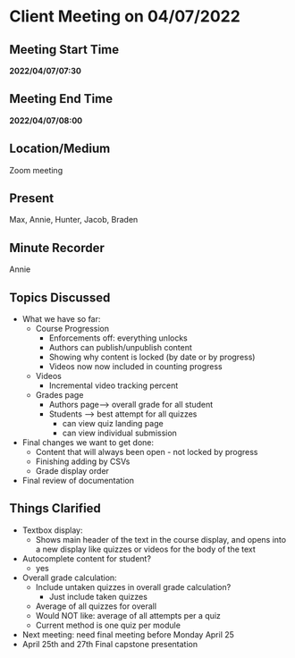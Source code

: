 # Client Meeting on 04/07/2022

## Meeting Start Time

**2022/04/07/07:30**

## Meeting End Time

**2022/04/07/08:00**

## Location/Medium

Zoom meeting

## Present
Max, Annie, Hunter, Jacob, Braden

## Minute Recorder

Annie

## Topics Discussed
- What we have so far:
  - Course Progression
    - Enforcements off: everything unlocks
    - Authors can publish/unpublish content
    - Showing why content is locked (by date or by progress)
    - Videos now now included in counting progress
  - Videos
    - Incremental video tracking percent
  - Grades page
    - Authors page--> overall grade for all student
    - Students --> best attempt for all quizzes
      - can view quiz landing page
      - can view individual submission
- Final changes we want to get done:
  - Content that will always been open - not locked by progress
  - Finishing adding by CSVs
  - Grade display order
- Final review of documentation

## Things Clarified
- Textbox display:
  - Shows main header of the text in the course display, and opens into a new display like quizzes or videos for the body of the text
- Autocomplete content for student?
  - yes
- Overall grade calculation:
  - Include untaken quizzes in overall grade calculation?
    - Just include taken quizzes
  - Average of all quizzes for overall
  - Would NOT like: average of all attempts per a quiz
  - Current method is one quiz per module
- Next meeting: need final meeting before Monday April 25
- April 25th and 27th Final capstone presentation
